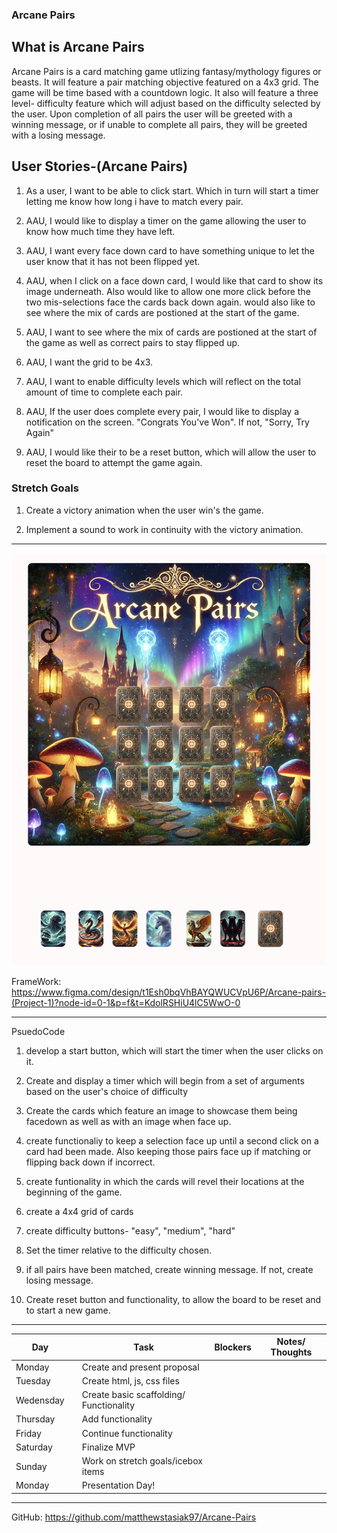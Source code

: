### Arcane Pairs

## What is Arcane Pairs

Arcane Pairs is a card matching game utlizing fantasy/mythology figures or beasts. It will feature a pair matching objective featured on a 4x3 grid. The game will be time based with a countdown logic. It also will feature a three level- difficulty feature which will adjust based on the difficulty selected by the user.
Upon completion of all pairs the user will be greeted with a winning message, or if unable to complete all pairs, they will be greeted with a losing message.

## User Stories-(Arcane Pairs)

1. As a user, I want to be able to click start. Which in turn will start a timer letting me know how long i have to match every pair.

2. AAU, I would like to display a timer on the game allowing the user to know how much time they have left.

3. AAU, I want every face down card to have something unique to let the user know that it has not been flipped yet.

4. AAU, when I click on a face down card, I would like that card to show its image underneath. Also would like to allow one more click before the two mis-selections face the cards back down again.
   would also like to see where the mix of cards are postioned at the start of the game.

5. AAU, I want to see where the mix of cards are postioned at the start of the game as well as correct pairs to stay flipped up.

6. AAU, I want the grid to be 4x3.

7. AAU, I want to enable difficulty levels which will reflect on the total amount of time to complete each pair.

8. AAU, If the user does complete every pair, I would like to display a notification on the screen. "Congrats You've Won". If not, "Sorry, Try Again"

9. AAU, I would like their to be a reset button, which will allow the user to reset the board to attempt the game again.

### Stretch Goals

1. Create a victory animation when the user win's the game.

2. Implement a sound to work in continuity with the victory animation.

---

![image](./assets/WireFrame.png)

FrameWork: https://www.figma.com/design/t1Esh0bqVhBAYQWUCVpU6P/Arcane-pairs-(Project-1)?node-id=0-1&p=f&t=KdolRSHiU4lC5WwO-0

---

PsuedoCode

1. develop a start button, which will start the timer when the user clicks on it.

2. Create and display a timer which will begin from a set of arguments based on the user's choice of difficulty

3. Create the cards which feature an image to showcase them being facedown as well as with an image when face up.

4. create functionaliy to keep a selection face up until a second click on a card had been made. Also keeping those pairs face up if matching or flipping back down if incorrect.

5. create funtionality in which the cards will revel their locations at the beginning of the game.

6. create a 4x4 grid of cards

7. create difficulty buttons- "easy", "medium", "hard"

8. Set the timer relative to the difficulty chosen.

9. if all pairs have been matched, create winning message. If not, create losing message.

10. Create reset button and functionality, to allow the board to be reset and to start a new game.

---

| Day       |     | Task                                    | Blockers | Notes/ Thoughts |
| --------- | --- | --------------------------------------- | -------- | --------------- |
| Monday    |     | Create and present proposal             |          |                 |
| Tuesday   |     | Create html, js, css files              |          |                 |
| Wedensday |     | Create basic scaffolding/ Functionality |          |                 |
| Thursday  |     | Add functionality                       |          |                 |
| Friday    |     | Continue functionality                  |          |                 |
| Saturday  |     | Finalize MVP                            |          |                 |
| Sunday    |     | Work on stretch goals/icebox items      |          |                 |
| Monday    |     | Presentation Day!                       |          |                 |

---

GitHub: https://github.com/matthewstasiak97/Arcane-Pairs
